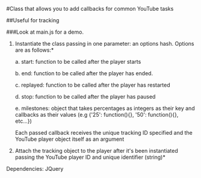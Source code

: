 #Class that allows you to add callbacks for common YouTube tasks

##Useful for tracking

###Look at main.js for a demo.

1. Instantiate the class passing in one parameter: an options hash. Options are as follows:*

	a. start: function to be called after the player starts

	b. end: function to be called after the player has ended.

	c. replayed: function to be called after the player has restarted
	
	d. stop: function to be called after the player has paused

	e. milestones: object that takes percentages as integers as their key and callbacks as their values (e.g {'25': function(){}, '50': function(){}, etc...})

	Each passed callback receives the unique tracking ID specified and the YouTube player object itself as an argument

2. Attach the tracking object to the player after it's been instantiated passing the YouTube player ID and unique identifier (string)*

Dependencies: JQuery
